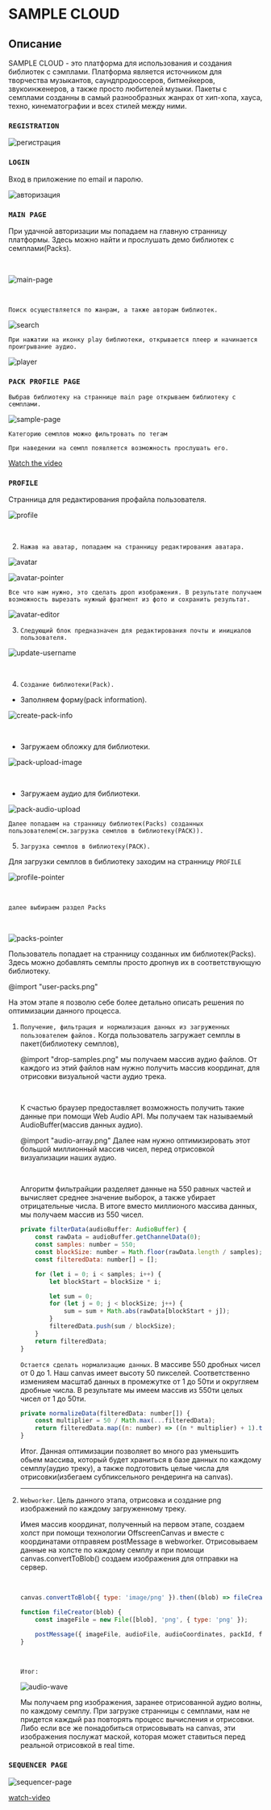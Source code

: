 # SAMPLE CLOUD

## Описание

SAMPLE CLOUD - это платформа для использования и создания библиотек с сэмплами. Платформа является источником для творчества музыкантов, саундпродюссеров, битмейкеров, звукоинженеров, а также просто любителей музыки. Пакеты с семплами созданны в самый разнообразных жанрах от хип-хопа, хауса, техно, кинематографии и всех стилей между ними.

### `REGISTRATION`

![регистрация](https://s547sas.storage.yandex.net/rdisk/24cd2257412b3122e4fd194f18073baacb2dc2ea6358d217314ba80f1d3700c1/61f874e0/84radWxDYTwZNdBUTS9Gwm5YtaksMdNYB2LqgeLQ48xXTe02IQ8ugAbuAKZ7mNXy2WFadJauxbF5J0bmGkQxZA==?uid=964945203&filename=registration.png&disposition=inline&hash=&limit=0&content_type=image%2Fpng&owner_uid=964945203&fsize=2610580&hid=718f88ac7c6a7e115edc8dbe6c191628&media_type=image&tknv=v2&etag=f5af280a275906033d8ceea721b2c9ad&rtoken=3s31GYaA2Gne&force_default=yes&ycrid=na-31280daf36b82b74ad31523bac9e3905-downloader21h&ts=5d6e9655ef800&s=a76043bb09c7b1dd81e14c8568c5f6abc0be8fbbddbceab93d8d0a7ca9999c89&pb=U2FsdGVkX1_c3MxX0vxNptgBV1AWcUkM7pWPQP22TnHZ6bXDApsnxR2Xekc4Csxes3q1Vuespxzwpmtcrp06MQNlso12YMQRdiDgg5_f5nM)

### `LOGIN`

Вход в приложение по email и паролю.

![авторизация](https://s444man.storage.yandex.net/rdisk/77402d4c2a3bc1b1607584b4bd8a829d268fb7b6b3c4cc35d2852e777bc8e6cf/61f874f5/84radWxDYTwZNdBUTS9Gwo386p5AwN81cesNrjneiyFlweQtn2byrsTzwup8KG7IN-OQjseLOGjCx2rr5I3Dcw==?uid=964945203&filename=login.png&disposition=inline&hash=&limit=0&content_type=image%2Fpng&owner_uid=964945203&fsize=2642379&hid=134db666ecdd698903684ddadf9505ac&media_type=image&tknv=v2&etag=c3a22209a21b32803231c42fc0ad41d3&rtoken=nP7stOC8RLt9&force_default=yes&ycrid=na-a60593b1a2fbda1c1f9ef39769d64fc3-downloader10f&ts=5d6e9669f6740&s=b6c88cc77d14a48452c347a9a9290154bfd94c70b79c25909329ed769dc9d237&pb=U2FsdGVkX1_GXMRqk4kOvQopg7L2FhfU7GSTpNSCcuGj4gv80TK4S2_SqnmCEWAh475-83Ap7WhfW6v0EJYAoiIlXhl3FdJuFdrbqj1C_x4)

### `MAIN PAGE`

При удачной авторизации мы попадаем на главную странницу платформы. Здесь можно найти и прослушать демо библиотек с семплами(Packs).

<br/>

![main-page](https://s125vla.storage.yandex.net/rdisk/9948e3fd974846b74620d615c4b072eb915331cfe9cd0904383acff985d8a90f/61f87520/84radWxDYTwZNdBUTS9Gwnpe2aIHG5ZaQPI5UcaNsFv2nFvNeJ3tzMh30cwtHjF9He-olfNwM_qFh2GuILzgRQ==?uid=964945203&filename=main-page.png&disposition=inline&hash=&limit=0&content_type=image%2Fpng&owner_uid=964945203&fsize=3743343&hid=be66a8418e61d19090ce29c1d3b621f8&media_type=image&tknv=v2&etag=e58f8fdbe9d002e8215456b25bb91120&rtoken=i06QtIdemBzu&force_default=yes&ycrid=na-64c2d214fbf1fa4c9fdc6de2d5563593-downloader10f&ts=5d6e9692f8800&s=cd7a9c8b7b723d59cef35c69d44894184c9a407d46359556b3005ae61b7451db&pb=U2FsdGVkX186W3iZ34aCyguL5OeVSoFwwtAl4Y3u4p6v0aYfWY0pTDbxicZkjOU135esjCX2tDlnu_tiduDy65bRSH1MXrEmNyB6uv3iUUY)

<br/>

`Поиск осуществляется по жанрам, а также авторам библиотек.`

![search](https://s616sas.storage.yandex.net/rdisk/146bffdb02bccbe9abcc58baed0b5ee169d1ac54ec3e1a489f654e06bfafa7c0/61f87537/84radWxDYTwZNdBUTS9GwnjLRxzkpf42AjXnz_AfuZ9RUp0JqnydEaoQZfSO2PQ79SYlHL3CPGNti2cwWnOrUw==?uid=964945203&filename=search.png&disposition=inline&hash=&limit=0&content_type=image%2Fpng&owner_uid=964945203&fsize=21118&hid=96b4f792381e1b194d9dc059a0f738e8&media_type=image&tknv=v2&etag=761da31a89622c27dee33902f9af607c&rtoken=E8rYQRN7QIIk&force_default=yes&ycrid=na-66df9bf46290db6e29aa675c45e5ed69-downloader21h&ts=5d6e96a8e7bc0&s=b6e126e11f94b26acc1437c100df0e069b05c733cb2fb9aa56fba988c818cfca&pb=U2FsdGVkX1-Qq_bytQB-bKueQ3aS8xcH5-GYnikduo48Tud5yHTlN9gc3EZ-3vdyLxpQ2RITC6-2vWW1lC2u7l0LBTOPZ2qsxsLsdVPVfcI)

`При нажатии на иконку play библиотеки, открывается плеер и начинается проигрывание аудио.`

![player](https://s108vla.storage.yandex.net/rdisk/26f85c579965472c668305f1a8dd91b0efe410b95b9e39feb57304267184afde/61f87554/84radWxDYTwZNdBUTS9GwogcZw1LvVA5ENGp3jwbkPVaRNbmV4UQ_LMXJhffQOJ4cypVnSzuLpHCYEyWCM70rg==?uid=964945203&filename=player.png&disposition=inline&hash=&limit=0&content_type=image%2Fpng&owner_uid=964945203&fsize=3514253&hid=2773de6345b5e8d5d0f0d6989d4a63fa&media_type=image&tknv=v2&etag=8728f4fa04cbfe07d2c59098a758869d&rtoken=Pidgyc88PQvv&force_default=yes&ycrid=na-2fc57e2b8e4dc5d2e647c58ef8aebe72-downloader21h&ts=5d6e96c48fd00&s=a88abaa314b65e4f1eda7d972192f72c64156cacd15905be4e8ad40ec5e13083&pb=U2FsdGVkX19MShT7U7vmuIc-wveWNiMPpGkjRHE3EqnKCKbUyvprv3HSdLhvOLzyPX5n6EkulLQkDv37d7AIlaauGFbdpioFvrWrVB18i4k)

### `PACK PROFILE PAGE`

`Выбрав библиотеку на страннице main page открываем библиотеку с семплами.`

![sample-page](https://s233vla.storage.yandex.net/rdisk/2f30208b3f8c82e672fe14b4faa77066033da5421a8eeb59901fd17c87fce982/61f83e43/84radWxDYTwZNdBUTS9GwrZo0itGhUMzSPJVMv6WROGLypyIAmIBvBsXtEdSfXRU0eg6pFsm6RBAfvDMqWEaGg==?uid=964945203&filename=sample-page.png&disposition=inline&hash=&limit=0&content_type=image%2Fpng&owner_uid=964945203&fsize=1488373&hid=4c0355fb66bb7e823e79ae7b87e5c9da&media_type=image&tknv=v2&etag=298c7cd1578e86fc9089f48344d3028c&rtoken=Q78HfDJjgd1j&force_default=yes&ycrid=na-e94e5a8db3dbaadf1c28e512f7cfaadc-downloader17e&ts=5d6e62409d6c0&s=fc544f7bbfea88f96d1b26a750d72825668878f3fe9880339855294d7a63f4b5&pb=U2FsdGVkX190p8J312x6IVU7aUqxRzxgecyrB1RKlg7usaRd6iTxZ_FuR3w9H7thAOwHzhjbhs4bqQfgyPHvqYu5e7Dz5CmkkBQxkd2aaA8)

`Категорию семплов можно фильтровать по тегам`

`При наведении на семпл появляется возможность прослушать его.`

[Watch the video](https://disk.yandex.ru/i/OJFzGtyJR7_Pkw)
### `PROFILE`

Странница для редактирования профайла пользователя.

![profile](https://s168vla.storage.yandex.net/rdisk/fa646a8c425ede50dda6ba012b7bfdbc17ca8924b9bca21c37cde16456aff790/61f87582/84radWxDYTwZNdBUTS9Gwrc5bzsMh1RUX0D7pBJkY9x1_0SDfaYZTBJsw8SSh-JGGrKaZQK0nrUzXC5QUhhlxw==?uid=964945203&filename=profile.png&disposition=inline&hash=&limit=0&content_type=image%2Fpng&owner_uid=964945203&fsize=170195&hid=2478e70a852a6684ebaa077ffc0b5d0d&media_type=image&tknv=v2&etag=63ea1e95d76e617dbc94c7e86d9f5e86&rtoken=9WTowR3HdBJq&force_default=yes&ycrid=na-eff05497ef60d2d7b8d4e90bef8c9559-downloader10f&ts=5d6e96f06e480&s=75283fa12c4ffff5292e44eb58fdbeb9d44d1c3d9ee55e3e96c6ea1700eaf6f0&pb=U2FsdGVkX1-4KG3IWamHMwD_-VWr9JOO2cMJIjuJRa4iRVvjiQiKaCEUUtSP7CrQyce32J8VW5-A_ULssnXbeWYQlRqeoGVw0YCJkPT24aE)

<br/>

2. `Нажав на аватар, попадаем на странницу редактирования аватара.`

![avatar](https://s98vla.storage.yandex.net/rdisk/de3857f02ea31ffe4306ae3e4d8c0371fb23f265548c4ea0a23bc794efd6d46f/61f87599/84radWxDYTwZNdBUTS9GwsEDYtx9-vKwJSYM2gX-WDesojsJ1vD1SYQw-ronKIh2Chee6SJ82S8kFeQlRoxzFQ==?uid=964945203&filename=avatar.png&disposition=inline&hash=&limit=0&content_type=image%2Fpng&owner_uid=964945203&fsize=23641&hid=5aab16259847b3bfc81086612a274371&media_type=image&tknv=v2&etag=2ce7bf242ce5dd390a90537956f31453&rtoken=ILenaycExwn2&force_default=yes&ycrid=na-68e037155212e82448be2e6a800681c8-downloader10f&ts=5d6e97065d840&s=2bdf1abafb4c81796331c640821993500afe77df4b184b153d3d608332b8815c&pb=U2FsdGVkX18XYGcAehKldss61VcaD5cZXro1z3FHaPLZf5lwJ8wFZPiVp2Bfzg2vkBQ-srfB0i0Lf80msWpPq5mLUvPNJ9CO48szmZtoCpI)
<br/>

![avatar-pointer](https://s255vla.storage.yandex.net/rdisk/690222a232b8e319615fd339946dbe9c884094ee7064a63464f761ae2e91553b/61f875b6/84radWxDYTwZNdBUTS9GwhifH0TEsarkheWfub1vfb9C9QULmSsRidN9Bt4aQPUGpEQXu4hXIL8a9mL1CeFtJQ==?uid=964945203&filename=avatar-pointer.png&disposition=inline&hash=&limit=0&content_type=image%2Fpng&owner_uid=964945203&fsize=143093&hid=732a5b3805ada6d91581d527a3b67081&media_type=image&tknv=v2&etag=d127059df35d6d8abc3eba282aec7bd6&rtoken=KM9N9rVwlOzS&force_default=yes&ycrid=na-0d6eb1641f0de82efdf72c9e1651d199-downloader10f&ts=5d6e972205980&s=9c9ddfd9f89968efb046d14109581432b362d2b8da7ecb1271d073fc69a387b0&pb=U2FsdGVkX19eYuAhOtSIIk3nhIw6I7UadH5SRkyKm_vKb72Z_KPcgG95trOwEdWpVszoy8bs6G9iC1HbsYE3OaI8RRO3aTkfN3gU4jD6c0E)

`Все что нам нужно, это сделать дроп изображения. В результате получаем возможность вырезать нужный фрагмент из фото и сохранить результат.`

![avatar-editor](https://s685man.storage.yandex.net/rdisk/0b8e284c7d90dd7f524b0f63ae62baf5d90a916d6f673e5949cafb94bde8f9fa/61f875eb/84radWxDYTwZNdBUTS9GwqJgEMcoztCFfUb4Bl8Z4lcUnQw2cNgNKMiwg9dSUuDP-6wO_q_9zrtnogU0XbA8aQ==?uid=964945203&filename=avatar-editor.png&disposition=inline&hash=&limit=0&content_type=image%2Fpng&owner_uid=964945203&fsize=1247252&hid=7ba905c36a5b1409ca288de308d6b6a5&media_type=image&tknv=v2&etag=a0cb49c39515585cfdbd200daac54035&rtoken=I8kmtUT0wiF8&force_default=yes&ycrid=na-262b2d5933f9a24c191a09bad19e5f73-downloader10f&ts=5d6e9754910c0&s=6fa512d80217fd6f4b140d012039a7c56c82578a68872688dac9211db59ca852&pb=U2FsdGVkX19c4gyQTCa6Fi3t-XflEduTislB876phKfjA_vfxVJaSdKgndoFo5dVM2CGadNZrFlDSu9CabFSYlhG6xlB4lc5qb8-Zk6MywQ)

3. `Следующий блок предназначен для редактирования почты и инициалов пользователя.`

![update-username](https://s553man.storage.yandex.net/rdisk/39c12055ad52f730bc91a197e0a8674e7a606a95374eb3098d2af6469445ce6c/61f87601/84radWxDYTwZNdBUTS9Gwnub9bKeOEsF1SpnN1R0BRml4VA92ntIhIc9_rdVyNk7es2XvgQfj0M5hqwEEvAWFg==?uid=964945203&filename=update-username.png&disposition=inline&hash=&limit=0&content_type=image%2Fpng&owner_uid=964945203&fsize=58000&hid=edc5798914141ec996dbaac74cda8202&media_type=image&tknv=v2&etag=72db6b7263d990d9b292c0ef112d5238&rtoken=VxEkS76tO3hV&force_default=yes&ycrid=na-b057a2157c3f49f5bf8ff618e700cfaf-downloader10f&ts=5d6e97698c240&s=523ce231f1d625c317d264d8436f93417bd2f66df727bfa131af1b5d0b4b323b&pb=U2FsdGVkX18ZtLFlpKt_WK0JQRm773EwQt1JvY8-emBpTiwq_Z2rXyh1BwPw1OCEz0mbAYpnBz6UonISlgLj2iBlb6mIYJqob4ifZ1AdFCg)

<br/>

4. `Создание библиотеки(Pack).`

- Заполняем форму(pack information).

![create-pack-info](https://s809sas.storage.yandex.net/rdisk/9a5658347c6c7f050c66c1567c39aa5ed0d0374a12939867a1620a8a3d676b99/61f8761c/84radWxDYTwZNdBUTS9Gwnd4QZc_T-e8Vj7GwBkVlOQ-mfFANHTVy2Myq6uQVz3qpKnlWwfCbvaqlS0GgAkveA==?uid=964945203&filename=create-pack-info.png&disposition=inline&hash=&limit=0&content_type=image%2Fpng&owner_uid=964945203&fsize=132812&hid=7a2e755212c397edf5bf3801ea4c5dc6&media_type=image&tknv=v2&etag=45bbbc29c032df92378ccad0f9643445&rtoken=KBBQMLbVB4r3&force_default=yes&ycrid=na-c834039e3342b608d6b764223fcabff5-downloader10f&ts=5d6e97834bf00&s=97a38cc490c4ace42c627aa17a89057df811f559fc6bfd780b1eea289b8caba7&pb=U2FsdGVkX18Qbsh27taCrUzgNZXaGBpgDd9PBuLtp6_bvzH-L88L_UjcRz0chpgvkmzegMga--SyWbzlzSuWRZ5N7hJWzZof8XTjb3ZdhS4)

<br/>

- Загружаем обложку для библиотеки.

![pack-upload-image](https://s239vla.storage.yandex.net/rdisk/84d5e0ba3fb1e772116407daa049c322d6075149feb10654420a8e626174ffe9/61f8763f/84radWxDYTwZNdBUTS9GwjFitqDQRoTr17kr1WJpmMsnMOScFCiJqlkksFSBC0hZmrWpUUqWfbGCNRA-O5vr-g==?uid=964945203&filename=pack-upload-image.png&disposition=inline&hash=&limit=0&content_type=image%2Fpng&owner_uid=964945203&fsize=54863&hid=24b06496679285e3c6532830844b5405&media_type=image&tknv=v2&etag=6b4d40a6b5a925c1ae5cac03427e9cbb&rtoken=TsRRT6BkyctG&force_default=yes&ycrid=na-b2c085403010cd18f4e77ca402a35428-downloader10f&ts=5d6e97a4acdc0&s=b0bb0efabe68518f0ccabef23c41bde53690edfa3994b25aa6c488da3730daea&pb=U2FsdGVkX1_vtjL2LEW0edz_8HtUdb1PruBjan8MypTU-es7SG0SBIqFFS738Gl6eKgC6Nz95JVTNkgRok2RNJ9rCBew2ASoT4_CfxjuJqs)

<br/>

- Загружаем аудио для библиотеки.

![pack-audio-upload](https://s783sas.storage.yandex.net/rdisk/6bc58ec7c88e340d27f6416030f0f2be1295cbec460f3d27683d8527001d049c/61f8765d/84radWxDYTwZNdBUTS9GwnNiuMruwlC4rL5-AwQKc92ywuAvB1ZC0PKadupX3KZEshaZl4K75VYlc_XkUA1PLQ==?uid=964945203&filename=pack-audio-upload.png&disposition=inline&hash=&limit=0&content_type=image%2Fpng&owner_uid=964945203&fsize=53668&hid=eae9d6f3f823fc77043d457b50178d3e&media_type=image&tknv=v2&etag=e0867772e99b6821c38af3f51f00b8eb&rtoken=3MmYKjVH8NDm&force_default=yes&ycrid=na-573ef9ab030b6018b56ad66360fe72a5-downloader10f&ts=5d6e97c149140&s=1d1edc3dfd42317452b718c9331878750479329a38c89106d2f45f096265ac50&pb=U2FsdGVkX199nXGy20eOJE8Jww3_s9ZZwkHMUi4yOTzWyVKG8VieXv5ac79VK9cVNdy0xwuucHPg10z35SySTtkH3KWhx2Fr64WWv9clRdg)

`Далее попадаем на странницу библиотек(Packs) созданных пользователем(см.загрузка семплов в библиотеку(PACK)).`

5. `Загрузка семплов в библиотеку(PACK).`

Для загрузки семплов в библиотеку заходим на странницу `PROFILE`

![profile-pointer](https://s168vla.storage.yandex.net/rdisk/904bfa81170c00dc786f58905f445213dead30ed4b7c511f8ce40dbcd7ddf0b0/61f85c3e/84radWxDYTwZNdBUTS9Gwrc5bzsMh1RUX0D7pBJkY9x1_0SDfaYZTBJsw8SSh-JGGrKaZQK0nrUzXC5QUhhlxw==?uid=964945203&filename=profile.png&disposition=inline&hash=&limit=0&content_type=image%2Fpng&owner_uid=964945203&fsize=170195&hid=2478e70a852a6684ebaa077ffc0b5d0d&media_type=image&tknv=v2&etag=63ea1e95d76e617dbc94c7e86d9f5e86&rtoken=k4PcVPa3eMwQ&force_default=yes&ycrid=na-7b69fe3e29f7bcadb4db52d545b5941a-downloader19e&ts=5d6e7ed810b80&s=81054109e5fbdbe25a7cd66b80c02015b5ce2f2373caf1a200c7b63127623bd9&pb=U2FsdGVkX1_EsD80eSMK7JW4-pnrLBP7CjOqcHbeM8l8GOAB1gIrWdaaLzPmtAmlXKSsaXsG9Q2DkvgSLKtsGdmgvKPTSRFpW_-olCY1bVA)

<br/>

`далее выбираем раздел Packs`

<br/>

![packs-pointer](https://s190vla.storage.yandex.net/rdisk/f73c94a022c847e7cf9c6926c238582c7b3b53d1d7e0c6dfb763c21e41b83caf/61f85c65/84radWxDYTwZNdBUTS9Gwhck3wE7BEP54zzCFhJfTVCG-4xkLFSz3lYIeZAFrs6Ob1bMCfKK4DmrbFKpcu96sQ==?uid=964945203&filename=packs-pointer.png&disposition=inline&hash=&limit=0&content_type=image%2Fpng&owner_uid=964945203&fsize=16887&hid=6fe7df9102c7b648ffa8022bb3983050&media_type=image&tknv=v2&etag=ae30b9c5cb9bda9345460f67025cd836&rtoken=VgjuIrAOcK9F&force_default=yes&ycrid=na-cdbb59a5d182ad4e87d7df3a47951ee3-downloader19e&ts=5d6e7efd42340&s=951773744f9a6aaf0a862c4fccd437ff60e978e9835a648f1984f9c1e6801355&pb=U2FsdGVkX1-hjemj8raSCtvfuDStxpGV9viEZjWlACzmkrWyDlydpsOgeDRTkR7LYhsKIFZ97pu8RJlpitiLPAR20NcfEy7gokdreuPBkw0)

Пользователь попадает на странницу созданных им библиотек(Packs). Здесь можно добавлять семплы просто дропнув их в соответствующую библиотеку.

@import "user-packs.png"

На этом этапе я позволю себе более детально описать решения по оптимизации данного процесса.

1. `Получение, фильтрация и нормализация данных из загруженных пользователем файлов.`
   Когда пользователь загружает семплы в пакет(библиотеку семплов),

    @import "drop-samples.png"
    мы получаем массив аудио файлов. От каждого из этий файлов нам нужно получить массив координат, для отрисовки визуальной части аудио трека.

    <br/>

    К счастью браузер предоставляет возможность получить такие данные при помощи Web Audio API. Мы получаем так называемый AudioBuffer(массив данных аудио).

    @import "audio-array.png"
    Далее нам нужно оптимизировать этот большой миллионный массив чисел, перед отрисовкой визуализации наших аудио.

    <br/>

    Алгоритм фильтрайции разделяет данные на 550 равных частей и вычисляет среднее значение выборок, а также убирает отрицательные числа. В итоге вместо миллионого массива данных, мы получаем массив из 550 чисел.

    ```javascript
    private filterData(audioBuffer: AudioBuffer) {
		const rawData = audioBuffer.getChannelData(0);
		const samples: number = 550;
		const blockSize: number = Math.floor(rawData.length / samples);
		const filteredData: number[] = [];

		for (let i = 0; i < samples; i++) {
			let blockStart = blockSize * i;

			let sum = 0;
			for (let j = 0; j < blockSize; j++) {
				sum = sum + Math.abs(rawData[blockStart + j]);
			}
			filteredData.push(sum / blockSize);
		}
		return filteredData;
	}
    ```
    `Остается сделать нормализацию данных`. В массиве 550 дробных чисел от 0 до 1. Наш canvas имеет высоту 50 пикселей. Соответственно изменияем масштаб данных в промежутке от 1 до 50ти и округляем дробные числа. В результате мы имеем массив из 550ти целых чисел от 1 до 50ти.

    ```javascript
    private normalizeData(filteredData: number[]) {
		const multiplier = 50 / Math.max(...filteredData);
		return filteredData.map((n: number) => ((n * multiplier) + 1).toFixed());
	}
    ```

    Итог. Данная оптимизации позволяет во много раз уменьшить обьем массива, который будет храниться в базе данных по каждому семплу(аудио треку), а также подготовить целые числа для отрисовки(избегаем субпиксельного рендеринга на canvas).

    ***

2. `Webworker`.
   Цель данного этапа, отрисовка и создание png изображений по каждому загруженному треку.

    Имея массив координат, полученный на первом этапе, создаем холст при помощи технологии OffscreenCanvas и вместе с координатами отправяем postMessage в webworker. Отрисовываем данные на холсте по каждому семплу и при помощи canvas.convertToBlob() создаем изображения для отправки на сервер.

    <br/>

    ```javascript
    canvas.convertToBlob({ type: 'image/png' }).then((blob) => fileCreator(blob));

    function fileCreator(blob) {
    	const imageFile = new File([blob], 'png', { type: 'png' });

    	postMessage({ imageFile, audioFile, audioCoordinates, packId, fileId });
    }
    ```

     <br/>

    `Итог:`

   ![audio-wave](https://s157vla.storage.yandex.net/rdisk/5622934acea087411489b276800fbf0a2afcd5e44235c3ebfb125377427e636b/61f82906/84radWxDYTwZNdBUTS9GwiQM8dMvD5FJS3DE3cveVTBsmxMEIuknhgqut_1qS5i5ZfohRxZGjnqMvJXFzknQZQ==?uid=964945203&filename=audio-wave.png&disposition=inline&hash=&limit=0&content_type=image%2Fpng&owner_uid=964945203&fsize=8444&hid=56d04f2dd25cb382d6c2503e7b369f9b&media_type=image&tknv=v2&etag=5d68fd01d196152c7e66330450cbae51&rtoken=qvnIAG0qkCMk&force_default=yes&ycrid=na-8b4fdf7bb403bfb0f1031a645c95a345-downloader23e&ts=5d6e4dff7cd80&s=b4e27e9835b2add9a31a54aef79cf3925f5060d03461c2b374b7ea0cc7b6a8dc&pb=U2FsdGVkX1-6zu6vY-YerrT_d6_ETj_a63eOYgXNRow_OBjkNdsuitMaiT5iRtT0hUYc8QqTrVbOT0fkZmLdX3hJFfhb33p-asCjuLRbXDI)

    Мы получаем png изображения, заранее отрисованной аудио волны, по каждому семплу. При загрузке странницы с семплами, нам не придется каждый раз повторять процесс вычисления и отрисовки. Либо если все же понадобиться отрисовывать на canvas, эти изображения послужат маской, которая может ставиться перед реальной отрисовкой в real time.

### `SEQUENCER PAGE`

![sequencer-page](https://s436vla.storage.yandex.net/rdisk/30a08095ec8dbc18e7defc3486adf8460cb0937d2abd3464a7ef3d84b2ac3edb/61f8728d/84radWxDYTwZNdBUTS9GwrRPlvPtQN7tCKXObubb3jDWTh5cbsESgGH5B8EeOwXigmKYMvpzLKjvs0dJMaDpIw==?uid=964945203&filename=sequencer-page.png&disposition=inline&hash=&limit=0&content_type=image%2Fpng&owner_uid=964945203&fsize=470236&hid=d5a30c766bd14d1ab4272d2e1a871ec3&media_type=image&tknv=v2&etag=8b05ca1825b3bfe678ce002fc588f136&rtoken=V6BCTy004Ew4&force_default=yes&ycrid=na-d222e47e6f003a9d28b89fd27c8ef6c6-downloader7f&ts=5d6e941e7fd40&s=3307376ec7e1e98e54dc5e7188ef4b0205609b8fea546dfabfc9fbc2e79d86ad&pb=U2FsdGVkX1_lxJXRdo1MEZzce74q-P1Tcxn4MuSaI4ZWf5i-tDUn9uvgNr5U3_KxJHBBdiTJhDzWCQqB-iuRxiixqish7J5O4kfxz0uNYhY)

[watch-video](https://disk.yandex.ru/i/rosSYCfpDKq-Ug)
